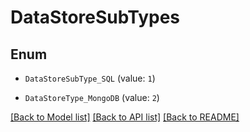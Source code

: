 # DataStoreSubTypes

## Enum


* `DataStoreSubType_SQL` (value: `1`)

* `DataStoreType_MongoDB` (value: `2`)


[[Back to Model list]](../README.md#documentation-for-models) [[Back to API list]](../README.md#documentation-for-api-endpoints) [[Back to README]](../README.md)


